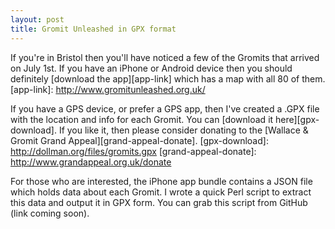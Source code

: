 ```yaml
---
layout: post
title: Gromit Unleashed in GPX format
---
```


If you're in Bristol then you'll have noticed a few of the Gromits that arrived on July 1st. If you have an iPhone or Android device then you should definitely [download the app][app-link] which has a map with all 80 of them.
[app-link]: http://www.gromitunleashed.org.uk/

If you have a GPS device, or prefer a GPS app, then I've created a .GPX file with the location and info for each Gromit. You can [download it here][gpx-download]. If you like it, then please consider donating to the [Wallace & Gromit Grand Appeal][grand-appeal-donate]. 
[gpx-download]: http://dollman.org/files/gromits.gpx
[grand-appeal-donate]: http://www.grandappeal.org.uk/donate

For those who are interested, the iPhone app bundle contains a JSON file which holds data about each Gromit. I wrote a quick Perl script to extract this data and output it in GPX form. You can grab this script from GitHub (link coming soon).
